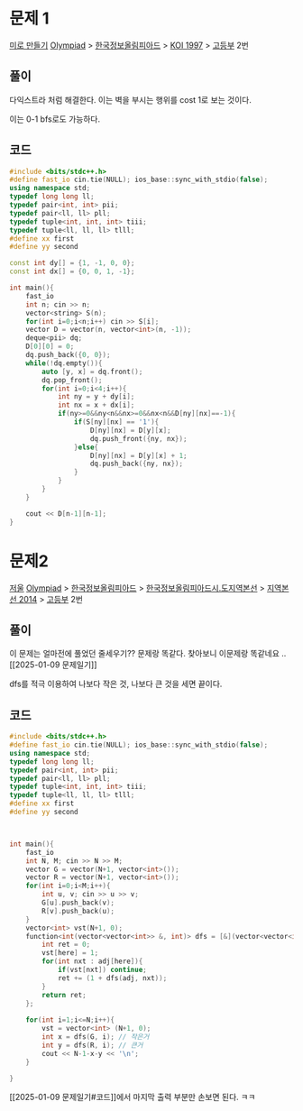 # 문제 1
[미로 만들기](https://www.acmicpc.net/problem/2665)
[Olympiad](https://www.acmicpc.net/category/2) > [한국정보올림피아드](https://www.acmicpc.net/category/55) > [KOI 1997](https://www.acmicpc.net/category/81) > [고등부](https://www.acmicpc.net/category/detail/402) 2번

## 풀이
다익스트라 처럼 해결한다. 
이는 벽을 부시는 행위를 cost 1로 보는 것이다. 

이는 0-1 bfs로도 가능하다. 

## 코드
```cpp
#include <bits/stdc++.h>
#define fast_io cin.tie(NULL); ios_base::sync_with_stdio(false);
using namespace std;
typedef long long ll;
typedef pair<int, int> pii;
typedef pair<ll, ll> pll;
typedef tuple<int, int, int> tiii;
typedef tuple<ll, ll, ll> tlll;
#define xx first
#define yy second

const int dy[] = {1, -1, 0, 0};
const int dx[] = {0, 0, 1, -1};

int main(){
    fast_io
    int n; cin >> n;
    vector<string> S(n);
    for(int i=0;i<n;i++) cin >> S[i];
    vector D = vector(n, vector<int>(n, -1));
    deque<pii> dq;
    D[0][0] = 0;
    dq.push_back({0, 0});
    while(!dq.empty()){
        auto [y, x] = dq.front();
        dq.pop_front();
        for(int i=0;i<4;i++){
            int ny = y + dy[i];
            int nx = x + dx[i];
            if(ny>=0&&ny<n&&nx>=0&&nx<n&&D[ny][nx]==-1){
                if(S[ny][nx] == '1'){
                    D[ny][nx] = D[y][x];
                    dq.push_front({ny, nx});
                }else{
                    D[ny][nx] = D[y][x] + 1;
                    dq.push_back({ny, nx});
                }
            }
        }
    }

    cout << D[n-1][n-1];
}
```

# 문제2
[저울](https://www.acmicpc.net/problem/10159)
[Olympiad](https://www.acmicpc.net/category/2) > [한국정보올림피아드](https://www.acmicpc.net/category/55) > [한국정보올림피아드시․도지역본선](https://www.acmicpc.net/category/57) > [지역본선 2014](https://www.acmicpc.net/category/301) > [고등부](https://www.acmicpc.net/category/detail/1269) 2번

## 풀이

이 문제는 얼마전에 풀었던 줄세우기?? 문제랑 똑같다. 
찾아보니 이문제랑 똑같네요 .. [[2025-01-09 문제일기]] 

dfs를 적극 이용하여 나보다 작은 것, 나보다 큰 것을 세면 끝이다. 

## 코드
```cpp
#include <bits/stdc++.h>
#define fast_io cin.tie(NULL); ios_base::sync_with_stdio(false);
using namespace std;
typedef long long ll;
typedef pair<int, int> pii;
typedef pair<ll, ll> pll;
typedef tuple<int, int, int> tiii;
typedef tuple<ll, ll, ll> tlll;
#define xx first
#define yy second



int main(){
    fast_io
    int N, M; cin >> N >> M;
    vector G = vector(N+1, vector<int>());
    vector R = vector(N+1, vector<int>());
    for(int i=0;i<M;i++){
        int u, v; cin >> u >> v;
        G[u].push_back(v);
        R[v].push_back(u);
    }
    vector<int> vst(N+1, 0);
    function<int(vector<vector<int>> &, int)> dfs = [&](vector<vector<int>> &adj, int here){
        int ret = 0;
        vst[here] = 1;
        for(int nxt : adj[here]){
            if(vst[nxt]) continue;
            ret += (1 + dfs(adj, nxt));
        }
        return ret;
    };
    
    for(int i=1;i<=N;i++){
        vst = vector<int> (N+1, 0);
        int x = dfs(G, i); // 작은거
        int y = dfs(R, i); // 큰거 
        cout << N-1-x-y << '\n';
    }
    
}
```

[[2025-01-09 문제일기#코드]]에서 마지막 출력 부분만 손보면 된다. ㅋㅋ

